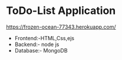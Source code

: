 # ToDo-List Application
https://frozen-ocean-77343.herokuapp.com/  
<ul>
<li>Frontend:-HTML,Css,ejs</li>
<li>Backend:- node js</li>
<li>Database:- MongoDB</li>
</ul>
